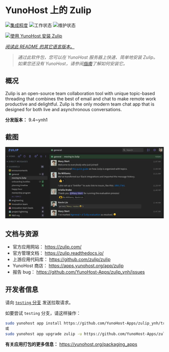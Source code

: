 <!--
注意：此 README 由 <https://github.com/YunoHost/apps/tree/master/tools/readme_generator> 自动生成
请勿手动编辑。
-->

# YunoHost 上的 Zulip

[![集成程度](https://apps.yunohost.org/badge/integration/zulip)](https://ci-apps.yunohost.org/ci/apps/zulip/)
![工作状态](https://apps.yunohost.org/badge/state/zulip)
![维护状态](https://apps.yunohost.org/badge/maintained/zulip)

[![使用 YunoHost 安装 Zulip](https://install-app.yunohost.org/install-with-yunohost.svg)](https://install-app.yunohost.org/?app=zulip)

*[阅读此 README 的其它语言版本。](./ALL_README.md)*

> *通过此软件包，您可以在 YunoHost 服务器上快速、简单地安装 Zulip。*  
> *如果您还没有 YunoHost，请参阅[指南](https://yunohost.org/install)了解如何安装它。*

## 概况

Zulip is an open-source team collaboration tool with unique topic-based threading that combines the best of email and chat to make remote work productive and delightful. Zulip is the only modern team chat app that is designed for both live and asynchronous conversations.

**分发版本：** 9.4~ynh1

## 截图

![Zulip 的截图](./doc/screenshots/screenshot.webp)

## 文档与资源

- 官方应用网站： <https://zulip.com/>
- 官方管理文档： <https://zulip.readthedocs.io/>
- 上游应用代码库： <https://github.com/zulip/zulip>
- YunoHost 商店： <https://apps.yunohost.org/app/zulip>
- 报告 bug： <https://github.com/YunoHost-Apps/zulip_ynh/issues>

## 开发者信息

请向 [`testing` 分支](https://github.com/YunoHost-Apps/zulip_ynh/tree/testing) 发送拉取请求。

如要尝试 `testing` 分支，请这样操作：

```bash
sudo yunohost app install https://github.com/YunoHost-Apps/zulip_ynh/tree/testing --debug
或
sudo yunohost app upgrade zulip -u https://github.com/YunoHost-Apps/zulip_ynh/tree/testing --debug
```

**有关应用打包的更多信息：** <https://yunohost.org/packaging_apps>
